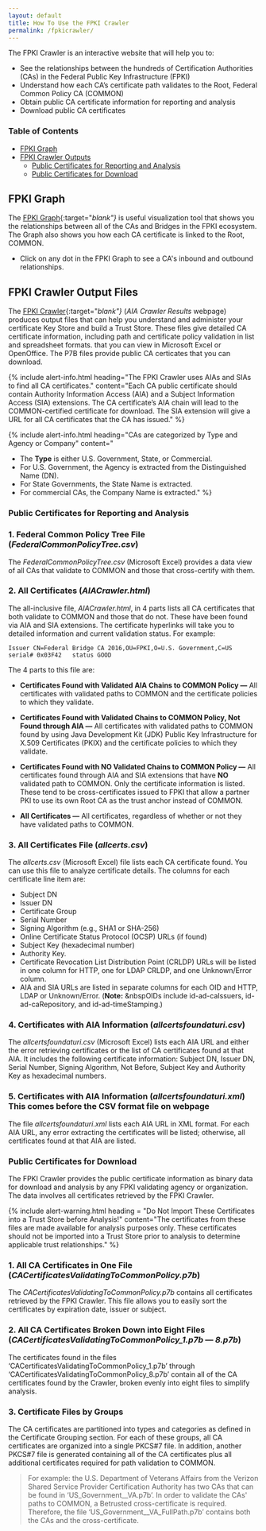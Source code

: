 ```yaml
---
layout: default 
title: How To Use the FPKI Crawler
permalink: /fpkicrawler/
---
```


The FPKI Crawler is an interactive website that will help you to:

* See the relationships between the hundreds of Certification Authorities (CAs) in the Federal Public Key Infrastructure (FPKI)
* Understand how each CA’s certificate path validates to the Root, Federal Common Policy CA (COMMON)
* Obtain public CA certificate information for reporting and analysis
* Download public CA certificates

### Table of Contents
<!--This intro didn't fully encapsulate all that the FPKI Crawler does, so I added the rest--hopefully correct. -->  
<!--This is a TOC for reader navigation--LaChelle prefers.-->
* [FPKI Graph](#fpki-graph)
* [FPKI Crawler Outputs](#fpki-crawler-outputs)
  * [Public Certificates for Reporting and Analysis](#public-certificates-for-reporting-and-analysis)
  * [Public Certificates for Download](#public-certificates-for-download)

## FPKI Graph

The [FPKI Graph](https://fpki-graph.fpki-lab.gov/){:target="_blank"}_ is useful visualization tool that shows you the relationships between all of the CAs and Bridges in the FPKI ecosystem. The Graph also shows you how each CA certificate is linked to the Root, COMMON.

* Click on any dot in the FPKI Graph to see a CA's inbound and outbound relationships. 

## FPKI Crawler Output Files

The [FPKI Crawler](https://fpki-graph.fpki-lab.gov/crawler/){:target="_blank"}_ (_AIA Crawler Results_ webpage) produces output files that can help you understand and administer your certificate Key Store and build a Trust Store. These files give detailed CA certificate information, including path and certificate policy validation in list and spreadsheet formats. that you can view in Microsoft Excel or OpenOffice. The P7B files provide public CA certicates that you can download.

{% include alert-info.html heading="The FPKI Crawler uses AIAs and SIAs to find all CA certificates." content="Each CA public certificate should contain Authority Information Access (AIA) and a Subject Information Access (SIA) extensions. The CA certificate’s AIA chain will lead to the COMMON-certified certificate for download. The SIA extension will give a URL for all CA certificates that the CA has issued." %} 

{% include alert-info.html heading="CAs are categorized by Type and Agency or Company" content="

* The **Type** is either U.S. Government, State, or Commercial.
* For U.S. Government, the Agency is extracted from the Distinguished Name (DN). 
* For State Governments, the State Name is extracted. 
* For commercial CAs, the Company Name is extracted." %}

### Public Certificates for Reporting and Analysis

### 1. Federal Common Policy Tree File (_FederalCommonPolicyTree.csv_)

The _FederalCommonPolicyTree.csv_ (Microsoft Excel) provides a data view of all CAs that validate to COMMON and those that cross-certify with them. <!--Below in allcerts.csv we say "raw data in a spreadsheet." For consistency which is better?-->

### 2. All Certificates (_AIACrawler.html_)

The all-inclusive file, _AIACrawler.html_, in 4 parts lists all CA certificates that both validate to COMMON and those that do not. These have been found via AIA and SIA extensions. The certificate hyperlinks will take you to detailed information and current validation status. For example:

   ```
Issuer CN=Federal Bridge CA 2016,OU=FPKI,O=U.S. Government,C=US serial# 0x03F42   status GOOD
   ```
   
The 4 parts to this file are:

* **Certificates Found with Validated AIA Chains to COMMON Policy &mdash;** All certificates with validated paths to COMMON and the certificate policies to which they validate. 

* **Certificates Found with Validated Chains to COMMON Policy, Not Found through AIA &mdash;** All certificates with validated paths to COMMON found by using Java Development Kit (JDK) Public Key Infrastructure for X.509 Certificates (PKIX) and the certificate policies to which they validate.  <!--Is the JDX PKIX method superior (since it is mentioned)? Does it find certificate information that the other method(s) don't? What is the methods for finding parts 1 and 3 certificates?--> 

* **Certificates Found with NO Validated Chains to COMMON Policy &mdash;** All certificates found through AIA and SIA extensions that have **NO** validated path to COMMON. Only the certificate information is listed. These tend to be cross-certificates issued to FPKI <!--CAs?--> that allow a partner PKI to use its own Root CA as the trust anchor instead of COMMON.

* **All Certificates &mdash;** All certificates, regardless of whether or not they have validated paths to COMMON.

<!--XML format output file should come here - order on webpage shows this precedes CSV file.-->

### 3. All Certificates File (_allcerts.csv_)

The _allcerts.csv_ (Microsoft Excel) file lists each CA certificate found. You can use this file to analyze certificate details. The columns for each certificate line item are:

* Subject DN
* Issuer DN
* Certificate Group
* Serial Number
* Signing Algorithm (e.g., SHA1 or SHA-256)
* Online Certificate Status Protocol (OCSP) URLs (if found) 
* Subject Key (hexadecimal number)
* Authority Key.<!--I don't see this in the file. Where does it appear? Are Subject Key and Authority Key the same thing here? Should Authority Key be on a separate line?-->
* Certificate Revocation List Distribution Point (CRLDP) URLs will be listed in one column for HTTP, one for LDAP CRLDP, and one Unknown/Error column. <!--Don't understand what this is telling the reader.-->
* AIA and SIA URLs are listed in separate columns for each OID and HTTP, LDAP or Unknown/Error. <!--Don't understand what this is telling the reader.-->(**Note:**&nbsp;&nbspOIDs include id-ad-caIssuers, id-ad-caRepository, and id-ad-timeStamping.)

### 4. Certificates with AIA Information (_allcertsfoundaturi.csv_)

The _allcertsfoundaturi.csv_ (Microsoft Excel) lists each AIA URL and either the error retrieving certificates or the list of CA certificates found at that AIA. It includes the following certificate information: Subject DN, Issuer DN, Serial Number, Signing Algorithm, Not Before, Subject Key and Authority Key as hexadecimal numbers.

### 5. Certificates with AIA Information (_allcertsfoundaturi.xml_)   **This comes before the CSV format file on webpage**

The file _allcertsfoundaturi.xml_ lists each AIA URL in XML format. For each AIA URL, any error extracting the certificates will be listed; otherwise, all certificates found at that AIA are listed.

### Public Certificates for Download

The FPKI Crawler provides the public certificate information as binary data for download and analysis by any FPKI validating agency or organization. The data involves all certificates retrieved by the FPKI Crawler.

<!--This will be an alert warning box on the IDM.gov webpage.-->
{% include alert-warning.html heading = "Do Not Import These Certificates into a Trust Store before Analysis!" content="The certificates from these files are made available for analysis purposes only. These certificates should not be imported into a Trust Store prior to analysis to determine applicable trust relationships." %}

### 1. All CA Certificates in One File (_CACertificatesValidatingToCommonPolicy.p7b_)

The _CACertificatesValidatingToCommonPolicy.p7b_ contains all certificates retrieved by the FPKI Crawler. This file allows you to easily sort the certificates by expiration date, issuer or subject. 

### 2. All CA Certificates Broken Down into Eight Files (_CACertificatesValidatingToCommonPolicy_1.p7b_ &mdash; _8.p7b_)

The certificates found in the files ‘CACertificatesValidatingToCommonPolicy_1.p7b’ through ‘CACertificatesValidatingToCommonPolicy_8.p7b’ contain all of the CA certificates found by the Crawler, broken evenly into eight files to simplify analysis.

### 3. Certificate Files by Groups

The CA certificates are partitioned into types and categories as defined in the Certificate Grouping section. For each of these groups, all CA certificates are organized into a single PKCS#7 file. In addition, another PKCS#7 file is generated containing all of the CA certificates plus all additional certificates required for path validation to COMMON.

> For example: the U.S. Department of Veterans Affairs from the Verizon Shared Service Provider Certification Authority has two CAs that can be found in ‘US_Government__VA.p7b’. In order to validate the CAs' paths to COMMON, a Betrusted cross-certificate is required. Therefore, the file ‘US_Government__VA_FullPath.p7b’ contains both the CAs and the cross-certificate.
